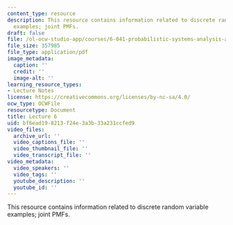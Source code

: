 ```yaml
---
content_type: resource
description: This resource contains information related to discrete random variable
  examples; joint PMFs.
draft: false
file: /ol-ocw-studio-app/courses/6-041-probabilistic-systems-analysis-and-applied-probability-fall-2010/bf6ead198213f24e3a3b33a231ccfed9_MIT6_041F10_L06.pdf
file_size: 357985
file_type: application/pdf
image_metadata:
  caption: ''
  credit: ''
  image-alt: ''
learning_resource_types:
- Lecture Notes
license: https://creativecommons.org/licenses/by-nc-sa/4.0/
ocw_type: OCWFile
resourcetype: Document
title: Lecture 6
uid: bf6ead19-8213-f24e-3a3b-33a231ccfed9
video_files:
  archive_url: ''
  video_captions_file: ''
  video_thumbnail_file: ''
  video_transcript_file: ''
video_metadata:
  video_speakers: ''
  video_tags: ''
  youtube_description: ''
  youtube_id: ''
---
```

This resource contains information related to discrete random variable examples; joint PMFs.